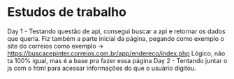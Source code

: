 # Estudos de trabalho
Day 1 - Testando questão de api, consegui buscar a api e retornar os dados que queria.
    Fiz também a parte inicial da página, pegando como exemplo o site do correios como exemplo -> https://buscacepinter.correios.com.br/app/endereco/index.php
    Lógico, não ta 100% igual, mas é a base pra fazer essa página
Day 2 - Tentando juntar o js com o html para acessar informações do que o usuário digitou.
